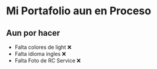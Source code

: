 # Mi Portafolio aun en Proceso

## Aun por hacer
- Falta colores de light ❌
- Falta idioma ingles ❌
- Falta Foto de RC Service ❌
